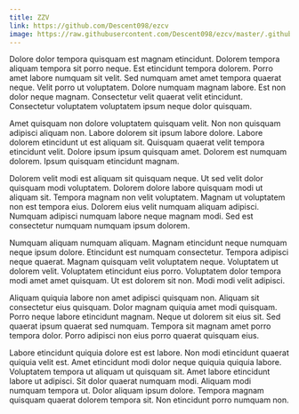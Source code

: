 ```yaml
---
title: ZZV
link: https://github.com/Descent098/ezcv
image: https://raw.githubusercontent.com/Descent098/ezcv/master/.github/logo.png
---
```


Dolore dolor tempora quisquam est magnam etincidunt. Dolorem tempora aliquam tempora sit porro neque. Est etincidunt tempora dolorem. Porro amet labore numquam sit velit. Sed numquam amet amet tempora quaerat neque. Velit porro ut voluptatem. Dolore numquam magnam labore. Est non dolor neque magnam. Consectetur velit quaerat velit etincidunt. Consectetur voluptatem voluptatem ipsum neque dolor quisquam.

Amet quisquam non dolore voluptatem quisquam velit. Non non quisquam adipisci aliquam non. Labore dolorem sit ipsum labore dolore. Labore dolorem etincidunt ut est aliquam sit. Quisquam quaerat velit tempora etincidunt velit. Dolore ipsum ipsum quisquam amet. Dolorem est numquam dolorem. Ipsum quisquam etincidunt magnam.

Dolorem velit modi est aliquam sit quisquam neque. Ut sed velit dolor quisquam modi voluptatem. Dolorem dolore labore quisquam modi ut aliquam sit. Tempora magnam non velit voluptatem. Magnam ut voluptatem non est tempora eius. Dolorem eius velit numquam aliquam adipisci. Numquam adipisci numquam labore neque magnam modi. Sed est consectetur numquam numquam ipsum dolorem.

Numquam aliquam numquam aliquam. Magnam etincidunt neque numquam neque ipsum dolore. Etincidunt est numquam consectetur. Tempora adipisci neque quaerat. Magnam quisquam velit voluptatem neque. Voluptatem ut dolorem velit. Voluptatem etincidunt eius porro. Voluptatem dolor tempora modi amet amet quisquam. Ut est dolorem sit non. Modi modi velit adipisci.

Aliquam quiquia labore non amet adipisci quisquam non. Aliquam sit consectetur eius quisquam. Dolor magnam quiquia amet modi quisquam. Porro neque labore etincidunt magnam. Neque ut dolorem sit eius sit. Sed quaerat ipsum quaerat sed numquam. Tempora sit magnam amet porro tempora dolor. Porro adipisci non eius porro quaerat quisquam eius.

Labore etincidunt quiquia dolore est est labore. Non modi etincidunt quaerat quiquia velit est. Amet etincidunt modi dolor neque quiquia quiquia labore. Voluptatem tempora ut aliquam ut quisquam sit. Amet labore etincidunt labore ut adipisci. Sit dolor quaerat numquam modi. Aliquam modi numquam tempora ut. Dolor aliquam ipsum dolore. Tempora magnam quisquam quaerat dolorem tempora sit. Non etincidunt porro numquam non.
    